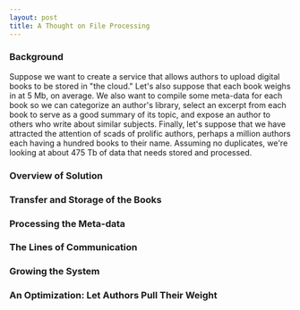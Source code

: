 ```yaml
---
layout: post
title: A Thought on File Processing
---
```

### Background

Suppose we want to create a service that allows authors to upload digital
books to be stored in "the cloud."  Let's also suppose that each book weighs
in at 5 Mb, on average.  We also want to compile some meta-data for each book
so we can categorize an author's library, select an excerpt from each book to
serve as a good summary of its topic, and expose an author to others who write
about similar subjects.  Finally, let's suppose that we have attracted the
attention of scads of prolific authors, perhaps a million authors each having
a hundred books to their name.  Assuming no duplicates, we're looking at
about 475 Tb of data that needs stored and processed.

### Overview of Solution

### Transfer and Storage of the Books

### Processing the Meta-data

### The Lines of Communication

### Growing the System

### An Optimization: Let Authors Pull Their Weight
